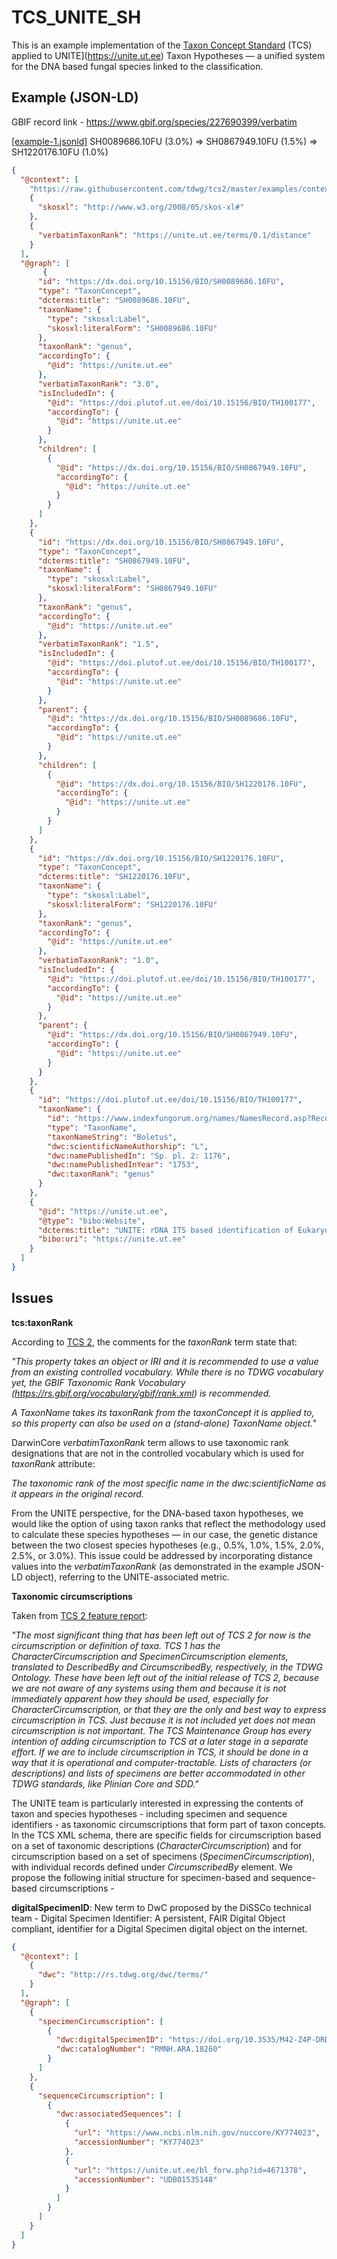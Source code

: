# TCS_UNITE_SH

This is an example implementation of the [Taxon Concept Standard](https://github.com/tdwg/tcs2/tree/master/docs/tcs-terms) (TCS) applied to UNITE](https://unite.ut.ee) Taxon Hypotheses — a unified system for the DNA based fungal species linked to the classification.


## Example (JSON-LD)

GBIF record link - https://www.gbif.org/species/227690399/verbatim

[[example-1.jsonld]](https://github.com/kessya/TCS_UNITE_SH/blob/main/examples/example-1.jsonld) SH0089686.10FU (3.0%) => SH0867949.10FU (1.5%) => SH1220176.10FU (1.0%)

```json
{
  "@context": [
    "https://raw.githubusercontent.com/tdwg/tcs2/master/examples/context.jsonld",
    {
      "skosxl": "http://www.w3.org/2008/05/skos-xl#"
    },
    {
      "verbatimTaxonRank": "https://unite.ut.ee/terms/0.1/distance"
    }
  ],
  "@graph": [
       {
      "id": "https://dx.doi.org/10.15156/BIO/SH0089686.10FU",
      "type": "TaxonConcept",
      "dcterms:title": "SH0089686.10FU",
      "taxonName": {
        "type": "skosxl:Label",
        "skosxl:literalForm": "SH0089686.10FU"
      },
      "taxonRank": "genus",
      "accordingTo": {
        "@id": "https://unite.ut.ee"
      },
      "verbatimTaxonRank": "3.0",
      "isIncludedIn": {
        "@id": "https://doi.plutof.ut.ee/doi/10.15156/BIO/TH100177",
        "accordingTo": {
          "@id": "https://unite.ut.ee"
        }
      },
      "children": [
        {
          "@id": "https://dx.doi.org/10.15156/BIO/SH0867949.10FU",
          "accordingTo": {
            "@id": "https://unite.ut.ee"
          }
        }
      ]
    },
    {
      "id": "https://dx.doi.org/10.15156/BIO/SH0867949.10FU",
      "type": "TaxonConcept",
      "dcterms:title": "SH0867949.10FU",
      "taxonName": {
        "type": "skosxl:Label",
        "skosxl:literalForm": "SH0867949.10FU"
      },
      "taxonRank": "genus",
      "accordingTo": {
        "@id": "https://unite.ut.ee"
      },
      "verbatimTaxonRank": "1.5",
      "isIncludedIn": {
        "@id": "https://doi.plutof.ut.ee/doi/10.15156/BIO/TH100177",
        "accordingTo": {
          "@id": "https://unite.ut.ee"
        }
      },
      "parent": {
        "@id": "https://dx.doi.org/10.15156/BIO/SH0089686.10FU",
        "accordingTo": {
          "@id": "https://unite.ut.ee"
        }
      },
      "children": [
        {
          "@id": "https://dx.doi.org/10.15156/BIO/SH1220176.10FU",
          "accordingTo": {
            "@id": "https://unite.ut.ee"
          }
        }
      ]
    },
    {
      "id": "https://dx.doi.org/10.15156/BIO/SH1220176.10FU",
      "type": "TaxonConcept",
      "dcterms:title": "SH1220176.10FU",
      "taxonName": {
        "type": "skosxl:Label",
        "skosxl:literalForm": "SH1220176.10FU"
      },
      "taxonRank": "genus",
      "accordingTo": {
        "@id": "https://unite.ut.ee"
      },
      "verbatimTaxonRank": "1.0",
      "isIncludedIn": {
        "@id": "https://doi.plutof.ut.ee/doi/10.15156/BIO/TH100177",
        "accordingTo": {
          "@id": "https://unite.ut.ee"
        }
      },
      "parent": {
        "@id": "https://dx.doi.org/10.15156/BIO/SH0867949.10FU",
        "accordingTo": {
          "@id": "https://unite.ut.ee"
        }
      }
    },
    {
      "id": "https://doi.plutof.ut.ee/doi/10.15156/BIO/TH100177",
      "taxonName": {
        "id": "https://www.indexfungorum.org/names/NamesRecord.asp?RecordID=17175",
        "type": "TaxonName",
        "taxonNameString": "Boletus",
        "dwc:scientificNameAuthorship": "L",
        "dwc:namePublishedIn": "Sp. pl. 2: 1176",
        "dwc:namePublishedInYear": "1753",
        "dwc:taxonRank": "genus"
      }
    },
    {
      "@id": "https://unite.ut.ee",
      "@type": "bibo:Website",
      "dcterms:title": "UNITE: rDNA ITS based identification of Eukaryotes and their communication via DOIs",
      "bibo:uri": "https://unite.ut.ee"
    }
  ]
}
```


## Issues

**tcs:taxonRank**

According to [TCS 2](https://github.com/tdwg/tcs2/tree/master/docs/tcs-terms), the comments for the *taxonRank* term state that:

*"This property takes an object or IRI and it is recommended to use a value from an existing controlled vocabulary. While there is no TDWG vocabulary yet, the GBIF Taxonomic Rank Vocabulary (https://rs.gbif.org/vocabulary/gbif/rank.xml) is recommended.*

*A TaxonName takes its taxonRank from the taxonConcept it is applied to, so this property can also be used on a (stand-alone) TaxonName object."*

DarwinCore *verbatimTaxonRank* term allows to use taxonomic rank designations that are not in the controlled vocabulary which is used for *taxonRank* attribute:

*The taxonomic rank of the most specific name in the dwc:scientificName as it appears in the original record.*

From the UNITE perspective, for the DNA-based taxon hypotheses, we would like the option of using taxon ranks that reflect the methodology used to calculate these species hypotheses — in our case, the genetic distance between the two closest species hypotheses (e.g., 0.5%, 1.0%, 1.5%, 2.0%, 2.5%, or 3.0%). This issue could be addressed by incorporating distance values into the *verbatimTaxonRank* (as demonstrated in the example JSON-LD object), referring to the UNITE-associated metric.

**Taxonomic circumscriptions**

Taken from [TCS 2 feature report](https://github.com/tdwg/tcs2/tree/master/docs/feature-report):

*"The most significant thing that has been left out of TCS 2 for now is the circumscription or definition of taxa. TCS 1 has the CharacterCircumscription and SpecimenCircumscription elements, translated to DescribedBy and CircumscribedBy, respectively, in the TDWG Ontology. These have been left out of the initial release of TCS 2, because we are not aware of any systems using them and because it is not immediately apparent how they should be used, especially for CharacterCircumscription, or that they are the only and best way to express circumscription in TCS. Just because it is not included yet does not mean circumscription is not important. The TCS Maintenance Group has every intention of adding circumscription to TCS at a later stage in a separate effort. If we are to include circumscription in TCS, it should be done in a way that it is operational and computer-tractable. Lists of characters (or descriptions) and lists of specimens are better accommodated in other TDWG standards, like Plinian Core and SDD."*

The UNITE team is particularly interested in expressing the contents of taxon and species hypotheses - including specimen and sequence identifiers - as taxonomic circumscriptions that form part of taxon concepts. In the TCS XML schema, there are specific fields for circumscription based on a set of taxonomic descriptions (*CharacterCircumscription*) and for circumscription based on a set of specimens (*SpecimenCircumscription*), with individual records defined under *CircumscribedBy* element. We propose the following initial structure for specimen-based and sequence-based circumscriptions - 

**digitalSpecimenID**: New term to DwC proposed by the DiSSCo technical team - Digital Specimen Identifier: A persistent, FAIR Digital Object compliant, identifier for a Digital Specimen digital object on the internet.

```json
{
  "@context": [
    {
      "dwc": "http://rs.tdwg.org/dwc/terms/"
    }
  ],
  "@graph": [
    {
      "specimenCircumscription": [
        {
          "dwc:digitalSpecimenID": "https://doi.org/10.3535/M42-Z4P-DRD",
          "dwc:catalogNumber": "RMNH.ARA.18260"
        }
      ]
    },
    {
      "sequenceCircumscription": [
        {
          "dwc:associatedSequences": [
            {
              "url": "https://www.ncbi.nlm.nih.gov/nuccore/KY774023",
              "accessionNumber": "KY774023"
            },
            {
              "url": "https://unite.ut.ee/bl_forw.php?id=4671378",
              "accessionNumber": "UDB01535148"
            }
          ]
        }
      ]
    }
  ]
}
```
